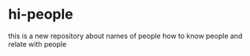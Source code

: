 # hi-people
this is a new repository about names of people
how to know people and relate with people

